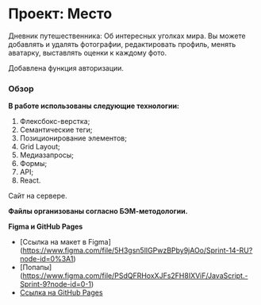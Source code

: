 # Проект: Место

Дневник путешественника: Об интересных уголках мира. 
Вы можете добавлять и удалять фотографии, редактировать профиль, менять аватарку, выставлять оценки к каждому фото.

Добавлена функция авторизации.

### Обзор
**В работе использованы следующие технологии:**

1. Флексбокс-верстка;
2. Семантические теги;
3. Позиционирование элементов;
4. Grid Layout;
5. Медиазапросы;
6. Формы;
7. API;
8. React.

Сайт на сервере.

**Файлы организованы согласно БЭМ-методологии.**

**Figma и GitHub Pages**

* [Ссылка на макет в Figma] (https://www.figma.com/file/5H3gsn5lIGPwzBPby9jAOo/Sprint-14-RU?node-id=0%3A1)
* [Попапы] (https://www.figma.com/file/PSdQFRHoxXJFs2FH8IXViF/JavaScript.-Sprint-9?node-id=0-1)
* [Ссылка на GitHub Pages](https://elviramadamovich.github.io/react-mesto-auth/)
